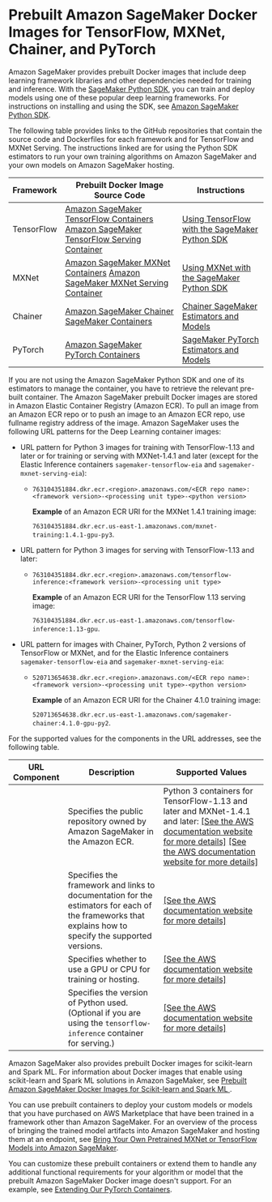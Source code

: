 # Prebuilt Amazon SageMaker Docker Images for TensorFlow, MXNet, Chainer, and PyTorch<a name="pre-built-containers-frameworks-deep-learning"></a>

Amazon SageMaker provides prebuilt Docker images that include deep learning framework libraries and other dependencies needed for training and inference\. With the [SageMaker Python SDK](https://github.com/aws/sagemaker-python-sdk#installing-the-sagemaker-python-sdk), you can train and deploy models using one of these popular deep learning frameworks\. For instructions on installing and using the SDK, see [Amazon SageMaker Python SDK](https://github.com/aws/sagemaker-python-sdk#installing-the-sagemaker-python-sdk)\. 

The following table provides links to the GitHub repositories that contain the source code and Dockerfiles for each framework and for TensorFlow and MXNet Serving\. The instructions linked are for using the Python SDK estimators to run your own training algorithms on Amazon SageMaker and your own models on Amazon SageMaker hosting\.


| Framework | Prebuilt Docker Image Source Code | Instructions | 
| --- | --- | --- | 
| TensorFlow |  [Amazon SageMaker TensorFlow Containers](https://github.com/aws/sagemaker-tensorflow-container) [Amazon SageMaker TensorFlow Serving Container](https://github.com/aws/sagemaker-tensorflow-serving-container)  |  [Using TensorFlow with the SageMaker Python SDK](https://sagemaker.readthedocs.io/en/stable/using_tf.html)  | 
| MXNet |  [Amazon SageMaker MXNet Containers](https://github.com/aws/sagemaker-mxnet-container) [Amazon SageMaker MXNet Serving Container](https://github.com/aws/sagemaker-mxnet-serving-container)  |  [Using MXNet with the SageMaker Python SDK](https://sagemaker.readthedocs.io/en/stable/using_mxnet.html)  | 
| Chainer |  [Amazon SageMaker Chainer SageMaker Containers](https://github.com/aws/sagemaker-chainer-container)  |  [Chainer SageMaker Estimators and Models](https://github.com/aws/sagemaker-python-sdk/blob/master/src/sagemaker/chainer/README.rst)  | 
| PyTorch |  [Amazon SageMaker PyTorch Containers](https://github.com/aws/sagemaker-python-sdk#pytorch-sagemaker-estimators )  |  [SageMaker PyTorch Estimators and Models](https://github.com/aws/sagemaker-python-sdk/blob/master/src/sagemaker/pytorch/README.rst)  | 

If you are not using the Amazon SageMaker Python SDK and one of its estimators to manage the container, you have to retrieve the relevant pre\-built container\. The Amazon SageMaker prebuilt Docker images are stored in Amazon Elastic Container Registry \(Amazon ECR\)\. To pull an image from an Amazon ECR repo or to push an image to an Amazon ECR repo, use fullname registry address of the image\. Amazon SageMaker uses the following URL patterns for the Deep Learning container images:
+ URL pattern for Python 3 images for training with TensorFlow\-1\.13 and later or for training or serving with MXNet\-1\.4\.1 and later \(except for the Elastic Inference containers `sagemaker-tensorflow-eia` and `sagemaker-mxnet-serving-eia`\):
  + `763104351884.dkr.ecr.<region>.amazonaws.com/<ECR repo name>:<framework version>-<processing unit type>-<python version>` 

    **Example** of an Amazon ECR URI for the MXNet 1\.4\.1 training image:

     `763104351884.dkr.ecr.us-east-1.amazonaws.com/mxnet-training:1.4.1-gpu-py3`\.
+ URL pattern for Python 3 images for serving with TensorFlow\-1\.13 and later:
  + `763104351884.dkr.ecr.<region>.amazonaws.com/tensorflow-inference:<framework version>-<processing unit type>`

    **Example** of an Amazon ECR URI for the TensorFlow 1\.13 serving image:

     `763104351884.dkr.ecr.us-east-1.amazonaws.com/tensorflow-inference:1.13-gpu`\.
+ URL pattern for images with Chainer, PyTorch, Python 2 versions of TensorFlow or MXNet, and for the Elastic Inference containers `sagemaker-tensorflow-eia` and `sagemaker-mxnet-serving-eia`:
  + `520713654638.dkr.ecr.<region>.amazonaws.com/<ECR repo name>:<framework version>-<processing unit type>-<python version>`

    **Example** of an Amazon ECR URI for the Chainer 4\.1\.0 training image:

     `520713654638.dkr.ecr.us-east-1.amazonaws.com/sagemaker-chainer:4.1.0-gpu-py2`\.

For the supported values for the components in the URL addresses, see the following table\.


| URL Component | Description | Supported Values | 
| --- | --- | --- | 
| <ECR repo name> |  Specifies the public repository owned by Amazon SageMaker in the Amazon ECR\.  |  Python 3 containers for TensorFlow\-1\.13 and later and MXNet\-1\.4\.1 and later: [\[See the AWS documentation website for more details\]](http://docs.aws.amazon.com/sagemaker/latest/dg/pre-built-containers-frameworks-deep-learning.html) [\[See the AWS documentation website for more details\]](http://docs.aws.amazon.com/sagemaker/latest/dg/pre-built-containers-frameworks-deep-learning.html)  | 
| <framework version> |  Specifies the framework and links to documentation for the estimators for each of the frameworks that explains how to specify the supported versions\.  |  [\[See the AWS documentation website for more details\]](http://docs.aws.amazon.com/sagemaker/latest/dg/pre-built-containers-frameworks-deep-learning.html)  | 
| <processing unit type> |  Specifies whether to use a GPU or CPU for training or hosting\.  |  [\[See the AWS documentation website for more details\]](http://docs.aws.amazon.com/sagemaker/latest/dg/pre-built-containers-frameworks-deep-learning.html)  | 
| <python version> |  Specifies the version of Python used\. \(Optional if you are using the `tensorflow-inference` container for serving\.\)  |  [\[See the AWS documentation website for more details\]](http://docs.aws.amazon.com/sagemaker/latest/dg/pre-built-containers-frameworks-deep-learning.html)  | 

Amazon SageMaker also provides prebuilt Docker images for scikit\-learn and Spark ML\. For information about Docker images that enable using scikit\-learn and Spark ML solutions in Amazon SageMaker, see [Prebuilt Amazon SageMaker Docker Images for Scikit\-learn and Spark ML ](pre-built-docker-containers-frameworks.md)\.

You can use prebuilt containers to deploy your custom models or models that you have purchased on AWS Marketplace that have been trained in a framework other than Amazon SageMaker\. For an overview of the process of bringing the trained model artifacts into Amazon SageMaker and hosting them at an endpoint, see [Bring Your Own Pretrained MXNet or TensorFlow Models into Amazon SageMaker](https://aws.amazon.com/blogs/machine-learning/bring-your-own-pre-trained-mxnet-or-tensorflow-models-into-amazon-sagemaker/)\.

You can customize these prebuilt containers or extend them to handle any additional functional requirements for your algorithm or model that the prebuilt Amazon SageMaker Docker image doesn't support\. For an example, see [Extending Our PyTorch Containers](https://github.com/awslabs/amazon-sagemaker-examples/blob/master/advanced_functionality/pytorch_extending_our_containers/pytorch_extending_our_containers.ipynb)\. 